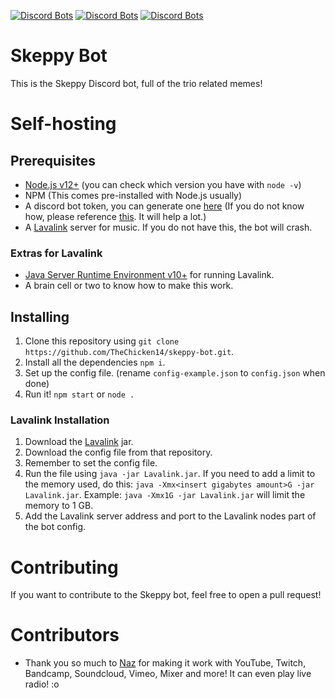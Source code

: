 [![Discord Bots](https://top.gg/api/widget/status/579327336395309062.svg)](https://top.gg/bot/579327336395309062) [![Discord Bots](https://top.gg/api/widget/servers/579327336395309062.svg)](https://top.gg/bot/579327336395309062) [![Discord Bots](https://top.gg/api/widget/lib/579327336395309062.svg)](https://top.gg/bot/579327336395309062)

# Skeppy Bot
This is the Skeppy Discord bot, full of the trio related memes!

# Self-hosting
## Prerequisites
  * [Node.js v12+](https://nodejs.org/en/) (you can check which version you have with `node -v`)
  * NPM (This comes pre-installed with Node.js usually)
  * A discord bot token, you can generate one [here](https://discordapp.com/developers/applications/) (If you do not know how, please reference [this](https://discordpy.readthedocs.io/en/v1.0.1/discord.html#creating-a-bot-account). It will help a lot.)
  * A [Lavalink](https://github.com/Frederikam/Lavalink) server for music. If you do not have this, the bot will crash.
  
  ### Extras for Lavalink
  * [Java Server Runtime Environment v10+](https://www.oracle.com/java/technologies/java-archive-javase10-downloads.html) for running Lavalink.
  * A brain cell or two to know how to make this work.
## Installing
  1. Clone this repository using `git clone https://github.com/TheChicken14/skeppy-bot.git`.
  2. Install all the dependencies `npm i`.
  3. Set up the config file. (rename `config-example.json` to `config.json` when done)
  3. Run it! `npm start` or `node .`
  
  ### Lavalink Installation
  1. Download the [Lavalink](https://github.com/Frederikam/Lavalink/releases) jar.
  2. Download the config file from that repository.
  3. Remember to set the config file.
  4. Run the file using `java -jar Lavalink.jar`. If you need to add a limit to the memory used, do this: `java -Xmx<insert gigabytes amount>G -jar Lavalink.jar`. Example: `java -Xmx1G -jar Lavalink.jar` will limit the memory to 1 GB.
  5. Add the Lavalink server address and port to the Lavalink nodes part of the bot config.

# Contributing
If you want to contribute to the Skeppy bot, feel free to open a pull request!

# Contributors
 * Thank you so much to [Naz](https://github.com/BluSpring) for making it work with YouTube, Twitch, Bandcamp, Soundcloud, Vimeo, Mixer and more! It can even play live radio! :o
